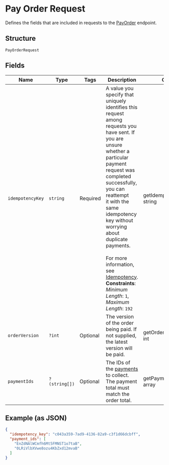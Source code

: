 
# Pay Order Request

Defines the fields that are included in requests to the
[PayOrder](../../doc/apis/orders.md#pay-order) endpoint.

## Structure

`PayOrderRequest`

## Fields

| Name | Type | Tags | Description | Getter | Setter |
|  --- | --- | --- | --- | --- | --- |
| `idempotencyKey` | `string` | Required | A value you specify that uniquely identifies this request among requests you have sent. If<br>you are unsure whether a particular payment request was completed successfully, you can reattempt<br>it with the same idempotency key without worrying about duplicate payments.<br><br>For more information, see [Idempotency](https://developer.squareup.com/docs/working-with-apis/idempotency).<br>**Constraints**: *Minimum Length*: `1`, *Maximum Length*: `192` | getIdempotencyKey(): string | setIdempotencyKey(string idempotencyKey): void |
| `orderVersion` | `?int` | Optional | The version of the order being paid. If not supplied, the latest version will be paid. | getOrderVersion(): ?int | setOrderVersion(?int orderVersion): void |
| `paymentIds` | `?(string[])` | Optional | The IDs of the [payments](entity:Payment) to collect.<br>The payment total must match the order total. | getPaymentIds(): ?array | setPaymentIds(?array paymentIds): void |

## Example (as JSON)

```json
{
  "idempotency_key": "c043a359-7ad9-4136-82a9-c3f1d66dcbff",
  "payment_ids": [
    "EnZdNAlWCmfh6Mt5FMNST1o7taB",
    "0LRiVlbXVwe8ozu4KbZxd12mvaB"
  ]
}
```

